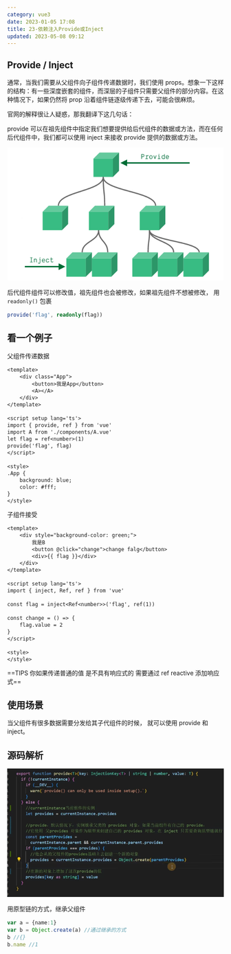 ```yaml
---
category: vue3
date: 2023-01-05 17:08
title: 23-依赖注入Provide或Inject
updated: 2023-05-08 09:12
---
```


## Provide / Inject

通常，当我们需要从父组件向子组件传递数据时，我们使用 props。想象一下这样的结构：有一些深度嵌套的组件，而深层的子组件只需要父组件的部分内容。在这种情况下，如果仍然将 prop 沿着组件链逐级传递下去，可能会很麻烦。

官网的解释很让人疑惑，那我翻译下这几句话：

provide 可以在祖先组件中指定我们想要提供给后代组件的数据或方法，而在任何后代组件中，我们都可以使用 inject 来接收 provide 提供的数据或方法。

![](./_images/image-2023-01-05_17-09-41-005-23-依赖注入Provide或Inject.png)

后代组件组件可以修改值，祖先组件也会被修改，如果祖先组件不想被修改，
用 `readonly()` 包裹

```ts
provide('flag', readonly(flag))
```

## 看一个例子

父组件传递数据

```vue
<template>
    <div class="App">
        <button>我是App</button>
        <A></A>
    </div>
</template>

<script setup lang='ts'>
import { provide, ref } from 'vue'
import A from './components/A.vue'
let flag = ref<number>(1)
provide('flag', flag)
</script>

<style>
.App {
    background: blue;
    color: #fff;
}
</style>
```

子组件接受

```vue
<template>
    <div style="background-color: green;">
        我是B
        <button @click="change">change falg</button>
        <div>{{ flag }}</div>
    </div>
</template>

<script setup lang='ts'>
import { inject, Ref, ref } from 'vue'

const flag = inject<Ref<number>>('flag', ref(1))

const change = () => {
    flag.value = 2
}
</script>

<style>
</style>
```

==TIPS 你如果传递普通的值 是不具有响应式的 需要通过 ref reactive 添加响应式==

## 使用场景

当父组件有很多数据需要分发给其子代组件的时候， 就可以使用 provide 和 inject。

## 源码解析



![](./_images/image-2023-01-05_17-58-51-184-23-依赖注入Provide或Inject.png)

用原型链的方式，继承父组件
```ts
var a = {name:1}
var b = Object.create(a) //通过继承的方式
b //{}
b.name //1
```